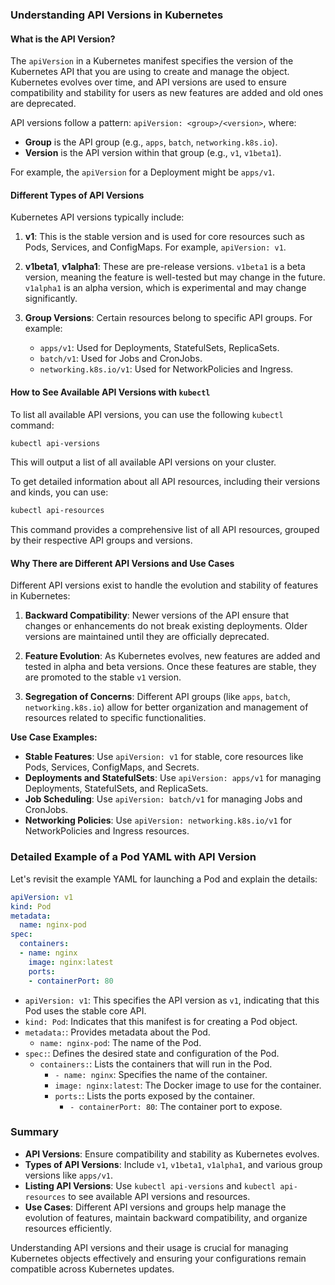 ### Understanding API Versions in Kubernetes

#### What is the API Version?

The `apiVersion` in a Kubernetes manifest specifies the version of the Kubernetes API that you are using to create and manage the object. Kubernetes evolves over time, and API versions are used to ensure compatibility and stability for users as new features are added and old ones are deprecated.

API versions follow a pattern: `apiVersion: <group>/<version>`, where:

- **Group** is the API group (e.g., `apps`, `batch`, `networking.k8s.io`).
- **Version** is the API version within that group (e.g., `v1`, `v1beta1`).

For example, the `apiVersion` for a Deployment might be `apps/v1`.

#### Different Types of API Versions

Kubernetes API versions typically include:

1. **v1**: This is the stable version and is used for core resources such as Pods, Services, and ConfigMaps. For example, `apiVersion: v1`.

2. **v1beta1**, **v1alpha1**: These are pre-release versions. `v1beta1` is a beta version, meaning the feature is well-tested but may change in the future. `v1alpha1` is an alpha version, which is experimental and may change significantly.

3. **Group Versions**: Certain resources belong to specific API groups. For example:
   - `apps/v1`: Used for Deployments, StatefulSets, ReplicaSets.
   - `batch/v1`: Used for Jobs and CronJobs.
   - `networking.k8s.io/v1`: Used for NetworkPolicies and Ingress.

#### How to See Available API Versions with `kubectl`

To list all available API versions, you can use the following `kubectl` command:

```sh
kubectl api-versions
```

This will output a list of all available API versions on your cluster.

To get detailed information about all API resources, including their versions and kinds, you can use:

```sh
kubectl api-resources
```

This command provides a comprehensive list of all API resources, grouped by their respective API groups and versions.

#### Why There are Different API Versions and Use Cases

Different API versions exist to handle the evolution and stability of features in Kubernetes:

1. **Backward Compatibility**: Newer versions of the API ensure that changes or enhancements do not break existing deployments. Older versions are maintained until they are officially deprecated.

2. **Feature Evolution**: As Kubernetes evolves, new features are added and tested in alpha and beta versions. Once these features are stable, they are promoted to the stable `v1` version.

3. **Segregation of Concerns**: Different API groups (like `apps`, `batch`, `networking.k8s.io`) allow for better organization and management of resources related to specific functionalities.

**Use Case Examples:**

- **Stable Features**: Use `apiVersion: v1` for stable, core resources like Pods, Services, ConfigMaps, and Secrets.
- **Deployments and StatefulSets**: Use `apiVersion: apps/v1` for managing Deployments, StatefulSets, and ReplicaSets.
- **Job Scheduling**: Use `apiVersion: batch/v1` for managing Jobs and CronJobs.
- **Networking Policies**: Use `apiVersion: networking.k8s.io/v1` for NetworkPolicies and Ingress resources.

### Detailed Example of a Pod YAML with API Version

Let's revisit the example YAML for launching a Pod and explain the details:

```yaml
apiVersion: v1
kind: Pod
metadata:
  name: nginx-pod
spec:
  containers:
  - name: nginx
    image: nginx:latest
    ports:
    - containerPort: 80
```

- `apiVersion: v1`: This specifies the API version as `v1`, indicating that this Pod uses the stable core API.
- `kind: Pod`: Indicates that this manifest is for creating a Pod object.
- `metadata:`: Provides metadata about the Pod.
  - `name: nginx-pod`: The name of the Pod.
- `spec:`: Defines the desired state and configuration of the Pod.
  - `containers:`: Lists the containers that will run in the Pod.
    - `- name: nginx`: Specifies the name of the container.
    - `image: nginx:latest`: The Docker image to use for the container.
    - `ports:`: Lists the ports exposed by the container.
      - `- containerPort: 80`: The container port to expose.

### Summary

- **API Versions**: Ensure compatibility and stability as Kubernetes evolves.
- **Types of API Versions**: Include `v1`, `v1beta1`, `v1alpha1`, and various group versions like `apps/v1`.
- **Listing API Versions**: Use `kubectl api-versions` and `kubectl api-resources` to see available API versions and resources.
- **Use Cases**: Different API versions and groups help manage the evolution of features, maintain backward compatibility, and organize resources efficiently.

Understanding API versions and their usage is crucial for managing Kubernetes objects effectively and ensuring your configurations remain compatible across Kubernetes updates.
